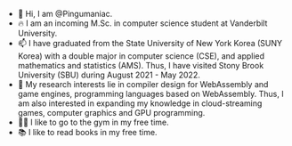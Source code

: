 - 👋 Hi, I am @Pingumaniac. 
- 🔥 I am an incoming M.Sc. in computer science student at Vanderbilt University.
- 📫 I have graduated from the State University of New York Korea (SUNY Korea) with a double major in computer science (CSE), and applied mathematics and statistics (AMS). Thus, I have visited Stony Brook University (SBU) during August 2021 - May 2022. 
- 👀 My research interests lie in compiler design for WebAssembly and game engines, programming languages based on WebAssembly. Thus, I am also interested in expanding my knowledge in cloud-streaming games, computer graphics and GPU programming.
- 🏋️‍♂️ I like to go to the gym in my free time.
- 📚 I like to read books in my free time.

<!---
Pingumaniac/Pingumaniac is a ✨ special ✨ repository because its `README.md` (this file) appears on your GitHub profile.
You can click the Preview link to take a look at your changes.
--->
